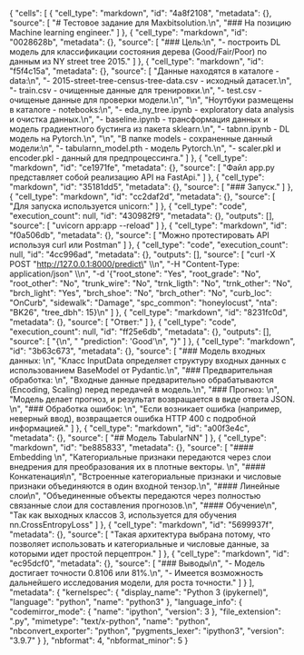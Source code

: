 {
 "cells": [
  {
   "cell_type": "markdown",
   "id": "4a8f2108",
   "metadata": {},
   "source": [
    "# Тестовое задание для Maxbitsolution.\n",
    "### На позицию Machine learning engineer."
   ]
  },
  {
   "cell_type": "markdown",
   "id": "0028628b",
   "metadata": {},
   "source": [
    "### Цель:\n",
    "- построить DL модель для классификации состояния дерева (Good/Fair/Poor) по данным из NY street tree 2015."
   ]
  },
  {
   "cell_type": "markdown",
   "id": "f5f4c15a",
   "metadata": {},
   "source": [
    "Данные находятся в каталоге - data:\n",
    "- 2015-street-tree-census-tree-data.csv - исходный датасет.\n",
    "- train.csv - очищенные данные для тренировки.\n",
    "- test.csv - очищеные данные для проверки модели.\n",
    "\n",
    "Ноутбуки размещены в каталоге - notebooks:\n",
    "- eda_ny_tree.ipynb - exploratory data analysis и очистка данных.\n",
    "- baseline.ipynb - трансформация данных и модель градиентного бустинга из пакета sklearn.\n",
    "- tabnn.ipynb - DL модель на Pytorch.\n",
    "\n",
    "В папке models - сохраненные данный модели:\n",
    "- tabularnn_model.pth - модель Pytorch.\n",
    "- scaler.pkl и encoder.pkl - данный для предпроцессинга."
   ]
  },
  {
   "cell_type": "markdown",
   "id": "ce1971fe",
   "metadata": {},
   "source": [
    "Файл app.py представляет собой реализацию API на FastApi."
   ]
  },
  {
   "cell_type": "markdown",
   "id": "35181dd5",
   "metadata": {},
   "source": [
    "### Запуск."
   ]
  },
  {
   "cell_type": "markdown",
   "id": "cc2daf2d",
   "metadata": {},
   "source": [
    "Для запуска используется unicorn:"
   ]
  },
  {
   "cell_type": "code",
   "execution_count": null,
   "id": "430982f9",
   "metadata": {},
   "outputs": [],
   "source": [
    "uvicorn app:app --reload"
   ]
  },
  {
   "cell_type": "markdown",
   "id": "f0a506db",
   "metadata": {},
   "source": [
    "Можно протестировать API используя curl или Postman"
   ]
  },
  {
   "cell_type": "code",
   "execution_count": null,
   "id": "4cc996ad",
   "metadata": {},
   "outputs": [],
   "source": [
    "curl -X POST \"http://127.0.0.1:8000/predict\" \\\n",
    "-H \"Content-Type: application/json\" \\\n",
    "-d '{\"root_stone\": \"Yes\", \"root_grade\": \"No\", \"root_other\": \"No\", \"trunk_wire\": \"No\", \"trnk_ligth\": \"No\", \"trnk_other\": \"No\", \"brch_light\": \"Yes\", \"brch_shoe\": \"No\", \"brch_other\": \"No\", \"curb_loc\": \"OnCurb\", \"sidewalk\": \"Damage\", \"spc_common\":  \"honeylocust\", \"nta\": \"BK26\", \"tree_dbh\": 15}\n"
   ]
  },
  {
   "cell_type": "markdown",
   "id": "8231fc0d",
   "metadata": {},
   "source": [
    "Ответ:"
   ]
  },
  {
   "cell_type": "code",
   "execution_count": null,
   "id": "ff25e6db",
   "metadata": {},
   "outputs": [],
   "source": [
    "{\n",
    "  \"prediction\": 'Good'\n",
    "}"
   ]
  },
  {
   "cell_type": "markdown",
   "id": "3b63c673",
   "metadata": {},
   "source": [
    "### Модель входных данных: \n",
    "Класс InputData определяет структуру входных данных с использованием BaseModel от Pydantic.\n",
    "### Предварительная обработка: \n",
    "Входные данные предварительно обрабатываются (Encoding, Scaling) перед передачей в модель.\n",
    "### Прогноз: \n",
    "Модель делает прогноз, и результат возвращается в виде ответа JSON. \n",
    "### Обработка ошибок: \n",
    "Если возникает ошибка (например, неверный ввод), возвращается ошибка HTTP 400 с подробной информацией."
   ]
  },
  {
   "cell_type": "markdown",
   "id": "a00f3e4c",
   "metadata": {},
   "source": [
    "## Модель TabularNN"
   ]
  },
  {
   "cell_type": "markdown",
   "id": "be885833",
   "metadata": {},
   "source": [
    "#### Embedding \n",
    "Категориальные признаки передаются через слои внедрения для преобразования их в плотные векторы. \n",
    "#### Конкатенация\n",
    "Встроенные категориальные признаки и числовые признаки объединяются в один входной тензор.\n",
    "#### Линейные слои\n",
    "Объединенные объекты передаются через полностью связанные слои для составления прогнозов.\n",
    "#### Обучение\n",
    "Так как выходных классов 3, используется для обучения nn.CrossEntropyLoss"
   ]
  },
  {
   "cell_type": "markdown",
   "id": "5699937f",
   "metadata": {},
   "source": [
    "Такая архитектура выбрана потому, что позволяет использовать и категориальные и числовые данные, за которыми идет простой перцептрон."
   ]
  },
  {
   "cell_type": "markdown",
   "id": "ec95dcf0",
   "metadata": {},
   "source": [
    "### Выводы\n",
    "- Модель достигает точности 0.8106 или 81%.\n",
    "- Имеется возможность дальнейшего исследования модели, для роста точности."
   ]
  }
 ],
 "metadata": {
  "kernelspec": {
   "display_name": "Python 3 (ipykernel)",
   "language": "python",
   "name": "python3"
  },
  "language_info": {
   "codemirror_mode": {
    "name": "ipython",
    "version": 3
   },
   "file_extension": ".py",
   "mimetype": "text/x-python",
   "name": "python",
   "nbconvert_exporter": "python",
   "pygments_lexer": "ipython3",
   "version": "3.9.7"
  }
 },
 "nbformat": 4,
 "nbformat_minor": 5
}
